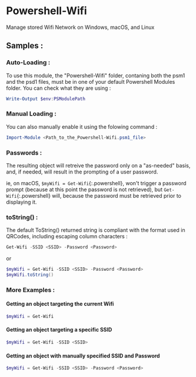 # Powershell-Wifi
Manage stored Wifi Network on Windows, macOS, and Linux

## Samples :

### Auto-Loading :

To use this module, the "Powershell-Wifi" folder, contaning both the psm1
and the psd1 files, must be in one of your default Powershell Modules folder.
You can check what they are using :

```powershell
Write-Output $env:PSModulePath
```

### Manual Loading :

You can also manually enable it using the folowing command :

```powershell
Import-Module <Path_to_the_Powershell-Wifi.psm1_file>
```

### Passwords :

The resulting object will retreive the password only on a "as-needed" basis, and, if needed, will result in the prompting
of a user password.

ie, on macOS, `$myWifi = Get-Wifi`{:.powershell}, won't trigger a password prompt
(because at this point the password is not retrieved), but `Get-Wifi`{:.powershell} will,
because the password must be retrieved prior to displaying it.

### toString() :

The default ToString() returned string is compliant with the format used in QRCodes, including escaping column characters :

```powershell
Get-Wifi -SSID <SSID> -Password <Password>
```
or

```powershell
$myWifi = Get-Wifi -SSID <SSID> -Password <Password>
$myWifi.toString()
```

### More Examples :

#### Getting an object targeting the current Wifi
```powershell
$myWifi = Get-Wifi
```

#### Getting an object targeting a specific SSID
```powershell
$myWifi = Get-Wifi -SSID <SSID>
```

#### Getting an object with manually specified SSID and Password
```powershell
$myWifi = Get-Wifi -SSID <SSID> -Password <Password>
```

